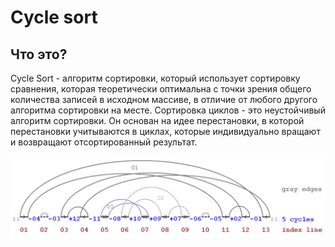 # Cycle sort


## Что это?
Cycle Sort - алгоритм сортировки, который использует сортировку сравнения, 
которая теоретически оптимальна с точки зрения общего количества записей в исходном массиве, 
в отличие от любого другого алгоритма сортировки на месте. 
Сортировка циклов - это неустойчивый алгоритм сортировки. 
Он основан на идее перестановки, в которой перестановки учитываются в циклах, 
которые индивидуально вращают и возвращают отсортированный результат. 

![cycle.gif](cycle.gif)